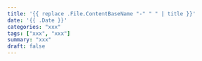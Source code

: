 ```yaml
---
title: '{{ replace .File.ContentBaseName "-" " " | title }}'
date: '{{ .Date }}'
categories: "xxx"
tags: ["xxx", "xxx"]
summary: "xxx"
draft: false
---
```

